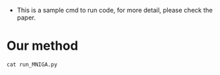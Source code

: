 * This is a sample cmd to run code, for more detail, please check the paper.


# Our method
```
cat run_MNIGA.py
```

